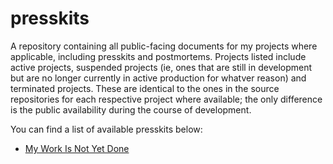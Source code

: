 # presskits
A repository containing all public-facing documents for my projects where applicable, including presskits and postmortems. Projects listed include active projects, suspended projects (ie, ones that are still in development but are no longer currently in active production for whatver reason) and terminated projects. These are identical to the ones in the source repositories for each respective project where available; the only difference is the public availability during the course of development. 

You can find a list of available presskits below:

* [My Work Is Not Yet Done](https://github.com/spncryn/work/blob/master/README.md)
